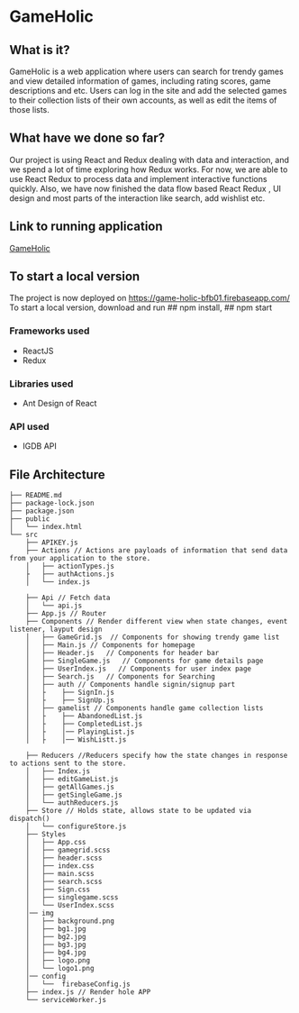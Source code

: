 # GameHolic

## What is it?
GameHolic is a web application where users can search for trendy games and view detailed information of games, including rating scores, game
descriptions and etc. Users can log in the site and add the selected games to their collection lists of their own accounts, as well as edit the
items of those lists.

## What have we done so far?
Our project is using React and Redux dealing with data and interaction, and we spend a lot of time exploring how Redux works. For now, we are able to use React Redux to process data and implement interactive functions quickly. Also, we have now finished the data flow based React Redux , UI design and most parts of the interaction like search, add wishlist etc.

## Link to running application
[GameHolic](https://game-holic-590ee.firebaseapp.com/)

## To start a local version
The project is now deployed on https://game-holic-bfb01.firebaseapp.com/
To start a local version, download and run ## npm install, ## npm start

### Frameworks used
* ReactJS
* Redux

### Libraries used
* Ant Design of React

### API used
* IGDB API

## File Architecture
```
├── README.md
├── package-lock.json
├── package.json
├── public
│   └── index.html
└── src
    ├── APIKEY.js
    ├── Actions // Actions are payloads of information that send data from your application to the store. 
    │   ├── actionTypes.js
    ├   ├── authActions.js
    │   └── index.js
    
    ├── Api // Fetch data 
    │   └── api.js
    ├── App.js // Router
    ├── Components // Render different view when state changes, event listener, layput design
    │   ├── GameGrid.js  // Components for showing trendy game list
    │   ├── Main.js // Components for homepage
    │   ├── Header.js   // Components for header bar
    │   ├── SingleGame.js   // Components for game details page
    │   ├── UserIndex.js   // Components for user index page
    │   ├── Search.js   // Components for Searching
    │   ├── auth // Components handle signin/signup part
    │   ├    ├── SignIn.js
    │   ├    ├── SignUp.js
    │   ├── gamelist // Components handle game collection lists
    │   ├    ├── AbandonedList.js
    │   ├    ├── CompletedList.js
    │   ├    │── PlayingList.js
    │   ├    │── WishListt.js

    ├── Reducers //Reducers specify how the state changes in response to actions sent to the store.
    │   ├── Index.js
    │   ├── editGameList.js
    │   ├── getAllGames.js
    │   ├── getSingleGame.js
    │   └── authReducers.js
    ├── Store // Holds state, allows state to be updated via dispatch()
    │   └── configureStore.js
    ├── Styles
    │   ├── App.css
    │   ├── gamegrid.scss
    │   ├── header.scss
    │   ├── index.css
    │   ├── main.scss
    │   ├── search.scss
    │   ├── Sign.css
    │   ├── singlegame.scss
    │   └── UserIndex.scss
    │── img
    │   ├── background.png
    │   ├── bg1.jpg
    │   ├── bg2.jpg
    │   ├── bg3.jpg
    │   ├── bg4.jpg
    │   ├── logo.png
    │   └── logo1.png
    │── config
    │   └──  firebaseConfig.js
    ├── index.js // Render hole APP
    └── serviceWorker.js
```